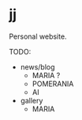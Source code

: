 # jj

Personal website.

TODO:
- news/blog
   - MARIA ?
   - POMERANIA
   - AI
- gallery
   - MARIA
